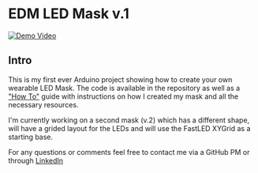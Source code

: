 <h1>EDM LED Mask v.1</h1>

[![Demo Video](hhttps://imgur.com/OmhgoAZ.jpg)](https://youtu.be/NRC7ZI3vBcI)


<h2>Intro</h2>

This is my first ever Arduino project showing how to create your own wearable LED Mask. The code is available in the repository as well as a ["How To"](https://github.com/TomLerner/LEDMask-V1/blob/master/How%20To.md) guide with instructions on how I created my mask and all the necessary resources.

I'm currently working on a second mask (v.2) which has a different shape, will have a grided layout for the LEDs and will use the FastLED XYGrid as a starting base.

For any questions or comments feel free to contact me via a GitHub PM or through [LinkedIn](https://www.linkedin.com/in/tom-lerner-40417855/)
